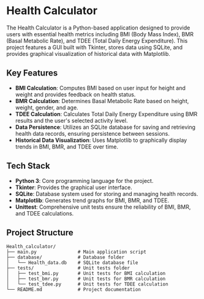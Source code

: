 # Health Calculator

The Health Calculator is a Python-based application designed to provide users with essential health metrics including BMI (Body Mass Index), BMR (Basal Metabolic Rate), and TDEE (Total Daily Energy Expenditure). 
This project features a GUI built with Tkinter, stores data using SQLite, and provides graphical visualization of historical data with Matplotlib.

## Key Features

- **BMI Calculation**: Computes BMI based on user input for height and weight and provides feedback on health status.
- **BMR Calculation**: Determines Basal Metabolic Rate based on height, weight, gender, and age.
- **TDEE Calculation**: Calculates Total Daily Energy Expenditure using BMR results and the user's selected activity level.
- **Data Persistence**: Utilizes an SQLite database for saving and retrieving health data records, ensuring persistence between sessions.
- **Historical Data Visualization**: Uses Matplotlib to graphically display trends in BMI, BMR, and TDEE over time.

## Tech Stack

- **Python 3**: Core programming language for the project.
- **Tkinter**: Provides the graphical user interface.
- **SQLite**: Database system used for storing and managing health records.
- **Matplotlib**: Generates trend graphs for BMI, BMR, and TDEE.
- **Unittest**: Comprehensive unit tests ensure the reliability of BMI, BMR, and TDEE calculations.

## Project Structure

```plaintext
Health_calculator/
├── main.py               # Main application script
├── database/             # Database folder
│   └── Health_data.db    # SQLite database file
├── tests/                # Unit tests folder
│   ├── test_bmi.py       # Unit tests for BMI calculation
│   ├── test_bmr.py       # Unit tests for BMR calculation
│   └── test_tdee.py      # Unit tests for TDEE calculation
└── README.md             # Project documentation
